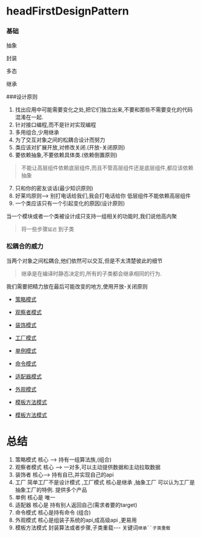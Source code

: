 # headFirstDesignPattern



### 基础

抽象

封装

多态

继承

###设计原则

1. 找出应用中可能需要变化之处,把它们独立出来,不要和那些不需要变化的代码混淆在一起.
2. 针对接口编程,而不是针对实现编程
3. 多用组合,少用继承
4.  为了交互对象之间的松耦合设计而努力
5. 类应该对扩展开放,对修改关闭.(开放-关闭原则)
6. 要依赖抽象,不要依赖具体类.(依赖倒置原则)
> 不能让高层组件依赖底层组件,而且不管高层组件还是底层组件,都应该依赖抽象
7. 只和你的密友谈话(最少知识原则)
8. 好莱坞原则--> 别打电话给我们,我会打电话给你 低层组件不能依赖高层组件
9. 一个类应该只有一个引起变化的原因(设计原则)

当一个模块或者一个类被设计成只支持一组相关的功能时,我们说他高内聚


> 将一些步骤`延迟` 到子类

### 松耦合的威力

当两个对象之间松耦合,他们依然可以交互,但是不太清楚彼此的细节


> 继承是在编译时静态决定的,所有的子类都会继承相同的行为. 

我们需要把精力放在最后可能改变的地方,使用开放-关闭原则



* [策略模式](./designpattern/策略模式)

* [观察者模式](./designpattern/观察者模式)

* [装饰模式](./designpattern/装饰模式)

* [工厂模式](./designpattern/工厂模式)

* [单例模式](./designpattern/单例模式)

* [命令模式](./designpattern/命令模式)

* [适配器模式](./designpattern/适配器模式)

* [外观模式](./designpattern/外观模式)

* [模板方法模式](./designpattern/模板方法模式)

* [模板方法模式](./designpattern/迭代器模式)

# 总结

1. 策略模式  核心 --> 持有一组算法族,(组合)
2. 观察者模式  核心 --> 一对多,可以主动提供数据和主动拉取数据
3. 装饰者  核心--> 持有自已,并实现自己的api
4. 工厂 简单工厂不是设计模式 ,工厂模式 核心是继承  ,抽象工厂 可以认为工厂是抽象工厂的特例. 提供多个产品
5. 单例  核心是 唯一
6. 适配器 核心是 持有别人返回自己(需求者要的target)
7. 命令模式  核心是持有命令  (组合)
8. 外观模式 核心是组装子系统的api,成高级api ,更易用
9. 模板方法模式 封装算法或者步骤,子类重载--- 关键词`继承``子类重载`
